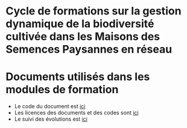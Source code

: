 # Cycle de formations sur la gestion dynamique de la biodiversité cultivée dans les Maisons des Semences Paysannes en réseau

# Documents utilisés dans les modules de formation

- Le code du document est [ici](https://github.com/priviere/module_figures_images_photos/blob/master/fiche/photos_images_figures_fiche.Rmd) 
- Les licences des documents et des codes sont [ici](https://github.com/priviere/module_figures_images_photos/blob/master/LICENCE.md) 
- Le suivi des évolutions est [ici](https://github.com/priviere/module_figures_images_photos/blob/master/NEWS.md)



